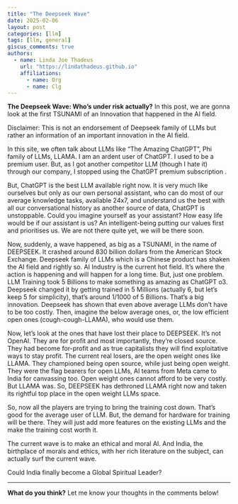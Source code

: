 ```yaml
---
title: "The Deepseek Wave"
date: 2025-02-06
layout: post
categories: [llm]
tags: [llm, general]
giscus_comments: true
authors:
  - name: Linda Joe Thadeus
    url: "https://lindathadeus.github.io"
    affiliations:
      - name: Org
      - name: Clg
---
```

**The Deepseek Wave: Who’s under risk actually?**
In this post, we are gonna look at the first TSUNAMI of an Innovation that happened in the AI field. 

Disclaimer: This is not an endorsement of Deepseek family of LLMs but rather an information of an important innovation in the AI field. 

In this site, we often talk about LLMs like “The Amazing ChatGPT”, Phi family of LLMs, LLAMA. I am an ardent user of ChatGPT. I used to be a premium user. But, as I got another competitor LLM (though I hate it) through our company, I stopped using the ChatGPT premium subscription . 

But, ChatGPT is the best LLM available right now. It is very much like ourselves but only as our own personal assistant, who can do most of our average knowledge tasks, available 24x7, and understand us the best with all our conversational history as another source of data, ChatGPT is unstoppable. Could you imagine yourself as your assistant? How easy life would be if our assistant is us? An intelligent-being putting our values first and prioritises us. We are not there quite yet, we will be there soon. 

Now, suddenly, a wave happened, as big as a TSUNAMI, in the name of DEEPSEEK. It crashed around 830 billion dollars from the American Stock Exchange. Deepseek family of LLMs which is a Chinese product has shaken the AI field and rightly so. AI Industry is the current hot field. It’s where the action is happening and will happen for a long time. But, just one problem. LLM Training took 5 Billions to make something as amazing as ChatGPT o3. Deepseek changed it by getting trained in 5 Millions (actually 6, but let’s keep 5 for simplicity), that’s around 1/1000 of 5 Billions. That’s a big innovation. Deepseek has shown that even above average LLMs don’t have to be too costly. Then, imagine the below average ones, or, the low efficient open ones (cough-cough-LLAMA), who would use them.

Now, let’s look at the ones that have lost their place to DEEPSEEK. It’s not OpenAI. They are for profit and most importantly, they’re closed source. They had become for-profit and as true capitalists they will find exploitative ways to stay profit. The current real losers, are the open weight ones like LLAMA. They championed being open source, while just being open weight. They were the flag bearers for open LLMs, AI teams from Meta came to India for canvassing too. Open weight ones cannot afford to be very costly. But LLAMA was. So, DEEPSEEK has dethroned LLAMA right now and taken its rightful top place in the open weight LLMs space.

So, now all the players are trying to bring the training cost down. That’s good for the average user of LLM. But, the demand for hardware for training will be there. They will just add more features on the existing LLMs and the make the training cost worth it.

The current wave is to make an ethical and moral AI. And India, the birthplace of morals and ethics, with her rich literature on the subject, can actually surf the current wave. 

Could India finally become a Global Spiritual Leader?

---

**What do you think?** Let me know your thoughts in the comments below!